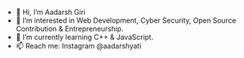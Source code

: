 - 👋 Hi, I’m Aadarsh Giri
- 👀 I’m interested in Web Development, Cyber Security, Open Source Contribution & Entrepreneurship.
- 🌱 I’m currently learning C++ & JavaScript.
- 📫 Reach me: Instagram @aadarshyati

<!---
heyaadarsh/heyaadarsh is a ✨ special ✨ repository because its `README.md` (this file) appears on your GitHub profile.
You can click the Preview link to take a look at your changes.
--->
